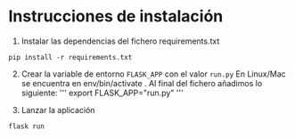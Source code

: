 # Instrucciones de instalación

1. Instalar las dependencias del fichero requirements.txt

```
pip install -r requirements.txt
```

2. Crear la variable de entorno `FLASK_APP` con el valor `run.py`
En Linux/Mac se encuentra en env/bin/activate
. Al final del fichero añadimos lo siguiente:
'''
export FLASK_APP="run.py"
'''

3. Lanzar la aplicación

```
flask run
```
